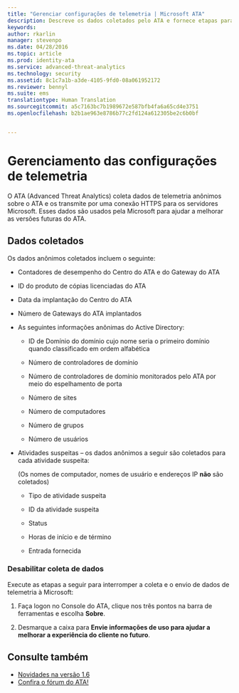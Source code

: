 ```yaml
---
title: "Gerenciar configurações de telemetria | Microsoft ATA"
description: Descreve os dados coletados pelo ATA e fornece etapas para desativar a coleta de dados.
keywords: 
author: rkarlin
manager: stevenpo
ms.date: 04/28/2016
ms.topic: article
ms.prod: identity-ata
ms.service: advanced-threat-analytics
ms.technology: security
ms.assetid: 8c1c7a1b-a3de-4105-9fd0-08a061952172
ms.reviewer: bennyl
ms.suite: ems
translationtype: Human Translation
ms.sourcegitcommit: a5c7163bc7b1989672e587bfb4fa6a65cd4e3751
ms.openlocfilehash: b2b1ae963e8786b77c2fd124a612305be2c6b0bf


---
```


# Gerenciamento das configurações de telemetria
O ATA (Advanced Threat Analytics) coleta dados de telemetria anônimos sobre o ATA e os transmite por uma conexão HTTPS para os servidores Microsoft.  Esses dados são usados pela Microsoft para ajudar a melhorar as versões futuras do ATA.

## Dados coletados
Os dados anônimos coletados incluem o seguinte:

-   Contadores de desempenho do Centro do ATA e do Gateway do ATA

-   ID do produto de cópias licenciadas do ATA

-   Data da implantação do Centro do ATA

-   Número de Gateways do ATA implantados

-   As seguintes informações anônimas do Active Directory:

    -   ID de Domínio do domínio cujo nome seria o primeiro domínio quando classificado em ordem alfabética

    -   Número de controladores de domínio

    -   Número de controladores de domínio monitorados pelo ATA por meio do espelhamento de porta

    -   Número de sites

    -   Número de computadores

    -   Número de grupos

    -   Número de usuários

-   Atividades suspeitas – os dados anônimos a seguir são coletados para cada atividade suspeita:

    (Os nomes de computador, nomes de usuário e endereços IP **não** são coletados)

    -   Tipo de atividade suspeita

    -   ID da atividade suspeita

    -   Status

    -   Horas de início e de término

    -   Entrada fornecida

### Desabilitar coleta de dados
Execute as etapas a seguir para interromper a coleta e o envio de dados de telemetria à Microsoft:

1.  Faça logon no Console do ATA, clique nos três pontos na barra de ferramentas e escolha **Sobre**.

2.  Desmarque a caixa para **Envie informações de uso para ajudar a melhorar a experiência do cliente no futuro**.

## Consulte também
- [Novidades na versão 1.6](/advanced-threat-analytics/understand-explore/whats-new-version-1.6)
- [Confira o fórum do ATA!](https://social.technet.microsoft.com/Forums/security/home?forum=mata)



<!--HONumber=Jul16_HO3-->


